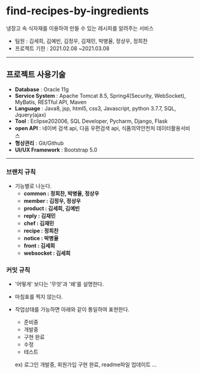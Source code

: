 # find-recipes-by-ingredients
냉장고 속 식자재를 이용하여 만들 수 있는 레시피를 알려주는 서비스

- 팀원 : 김세희, 김예빈, 김정우, 김재민, 박병율, 정상우, 정희찬 
- 프로젝트 기한 : 2021.02.08 ~2021.03.08

-------

## 프로젝트 사용기술
- **Database** : Oracle 11g
- **Service System** : Apache Tomcat 8.5, Spring4(Security, WebSocket), MyBatis, RESTful API, Maven
- **Language** : Java8, jsp, html5, css3, Javascript, python 3.7.7, SQL, Jquery(ajax)
- **Tool** : Eclipse202006, SQL Developer, Pycharm, Django, Flask
- **open API** : 네이버 검색 api, 다음 우편검색 api, 식품의약안천처 데이터활용서비스
- **형상관리** : Git/Github
- **UI/UX Framework** : Bootstrap 5.0



------

### 브랜치 규칙
- 기능별로 나눈다.
   - **common : 정희찬, 박병율, 정상우**
   - **member : 김정우, 정상우**
   - **product : 김세희, 김예빈**
   - **reply : 김재민**
   - **chef : 김재민**
   - **recipe : 정희찬**
   - **notice : 박병율**
   - **front : 김세희**
   - **websocket : 김세희**
   

### 커밋 규칙
- '어떻게' 보다는 '무엇'과 '왜'를 설명한다.
- 마침표를 찍지 않는다.
- 작업상태를 가능하면 아래와 같이 통일하여 표현한다.
   - 준비중
   - 개발중
   - 구현 완료
   - 수정
   - 테스트
   
   ex) 로그인 개발중, 회원가입 구현 완료, readme파일 업데이트 ...
   
   
